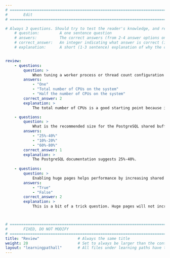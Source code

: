 ```yaml
---
# ================================================================================
#       Edit
# ================================================================================

# Always 3 questions. Should try to test the reader's knowledge, and reinforce the key points you want them to remember.
    # question:         A one sentence question
    # answers:          The correct answers (from 2-4 answer options only). Should be surrounded by quotes.
    # correct_answer:   An integer indicating what answer is correct (index starts from 0)
    # explanation:      A short (1-3 sentence) explanation of why the correct answer is correct. Can add additional context if desired


review:
    - questions:
        question: >
            When tuning a worker process or thread count configuration parameter. What can often be a good starting value?
        answers:
            - "One"
            - "Total number of CPUs on the system"
            - "Half the number of CPUs on the system"
        correct_answer: 2                     
        explanation: >
            The total number of CPUs is a good starting point because it can ensure you are using all compute resources on the system. 

    - questions:
        question: >
            What is the recommended size for the PostgreSQL shared buffer?
        answers:
            - "25%-40%"
            - "10%-20%"
            - "60%-80%"
        correct_answer: 1
        explanation: >
            The PostgreSQL documentation suggests 25%-40%.
               
    - questions:
        question: >
            Enabling huge pages helps performance by increasing shared buffer hit rate.
        answers:
            - "True"
            - "False"
        correct_answer: 2
        explanation: >
            This is a bit of a trick question. Huge pages will not increase or decrease the shared buffer hit rate. It does reduce how often physical memory will need to be unmapped/mapped to virtual memory pages.



# ================================================================================
#       FIXED, DO NOT MODIFY
# ================================================================================
title: "Review"                 # Always the same title
weight: 20                      # Set to always be larger than the content in this path
layout: "learningpathall"       # All files under learning paths have this same wrapper
---
```

